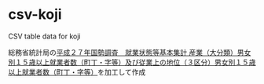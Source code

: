 # csv-koji
CSV table data for koji

総務省統計局の[平成２７年国勢調査　就業状態等基本集計 産業（大分類）男女別１５歳以上就業者数（町丁・字等）及び従業上の地位（３区分）男女別１５歳以上就業者数（町丁・字等）](https://www.e-stat.go.jp/gis/statmap-search?page=1&type=1&toukeiCode=00200521&toukeiYear=2015&aggregateUnit=A&serveyId=A002005212015&statsId=T000865)を加工して作成
